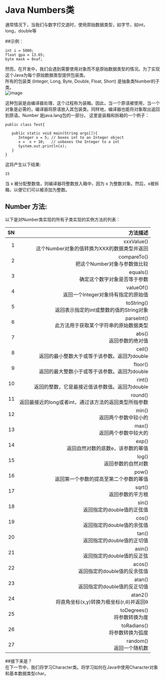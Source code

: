 # Java Numbers类   
通常情况下，当我们与数字打交道时，使用原始数据类型，如字节，如int，long，double等

##示例：
```
int i = 5000;
float gpa = 13.65;
byte mask = 0xaf;
```
然而，在开发中，我们会遇到需要使用对象而不是原始数据类型的情况。为了实现这个Java为每个原始数据类型提供包装类。  
所有的包装类 (Integer, Long, Byte, Double, Float, Short) 是抽象类Number的子类。     
![image](images/number_classes.jpg) 

这种包装是由编译器处理，这个过程称为装箱。因此，当一个原语被使用，当一个对象是必需的，编译器将原语放入其包装类。同样地，编译器也能将对象取出返回到原语。Number 是java.lang包的一部分。 
这里是装箱和拆箱的一个例子：  
```
public class Test{

   public static void main(String args[]){
      Integer x = 5; // boxes int to an Integer object
      x =  x + 10;   // unboxes the Integer to a int
      System.out.println(x); 
   }
}
```
这将产生以下结果:  
```
15
```
当 x 被分配整数值，则编译器将整数放入箱中，因为 x 为整数对象。然后，x被拆箱，以便它们可以被添加为整数。

## Number 方法:  
以下是对Number类实现的所有子类实现的实例方法的列表：

|SN   |	                                     方法描述  |
|----:|----------------------------------------------:|
|1  |xxxValue() <br>   这个Number对象的值转换为XXX的数据类型并返回|
|2  |compareTo() <br>  把这个Number对象与参数做比较               |
|3  |equals() <br>     确定这个数字对象是否等于参数                  |
|4  |valueOf() <br>    返回一个Integer对象持有指定的原始值|
|5  |toString() <br>   返回表示指定的int或整数的值的String对象|
|6  |parseInt() <br>   此方法用于获取某个字符串的原始数据类型|
|7  |abs() <br>        返回参数的绝对值|
|8  |ceil() <br>       返回的最小整数大于或等于该参数。返回为double|
|9  |floor() <br>      返回的最大整数小于或等于该参数。返回为double|
|10 |rint() <br>      返回的整数，它是最接近值该参数值。返回为double|
|11 |round() <br>     返回最接近的long或者int，通过该方法的返回类型所指参数|
|12 |min() <br>       返回两个参数中较小的|
|13 |max() <br>       返回两个参数中较大的|
|14 |exp() <br>       返回自然对数的底数e，该参数的幂值|
|15 |log()  <br>      返回参数的自然对数|
|16 |pow() <br>       返回第一个参数的提高至第二个参数的幂值|
|17 |sqrt() <br>      返回参数的平方根|
|18 |sin() <br>       返回指定的double值的正弦值|
|19 |cos() <br>       返回指定的double值的余弦值|
|20 |tan() <br>       返回指定的double值的正切值|
|21 |asin()<br>       返回指定的double值的反正弦|
|22 |acos() <br>      返回指定的double值的反余弦值|
|23 |atan() <br>      返回指定的double值的反正切值|
|24 |atan2() <br>     将直角坐标(x,y)转换为极坐标(r,θ)并返回θ|
|25 |toDegrees() <br> 将参数转换为度|
|26 |toRadians() <br> 将参数转换为弧度|
|27 |random() <br>    返回一个随机数|

##接下来是？  
在下一节中，我们将学习Character类。将学习如何在Java中使用Character对象和基本数据类型char。
